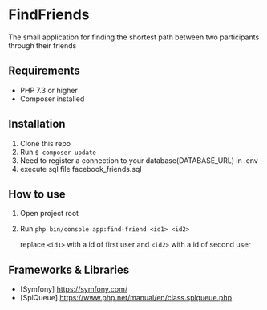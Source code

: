 # FindFriends
The small application for finding the shortest path between two participants through their friends

## Requirements
- PHP 7.3 or higher
- Composer installed

## Installation
1. Clone this repo
2. Run `$ composer update`
3. Need to register a connection to your database(DATABASE_URL) in .env
4. execute sql file facebook_friends.sql

## How to use
1. Open project root
2. Run `php bin/console app:find-friend <id1> <id2>`

   replace `<id1>` with a id of first user
     and   `<id2>` with a id of second user   

## Frameworks & Libraries
- [Symfony] https://symfony.com/
- [SplQueue] https://www.php.net/manual/en/class.splqueue.php
